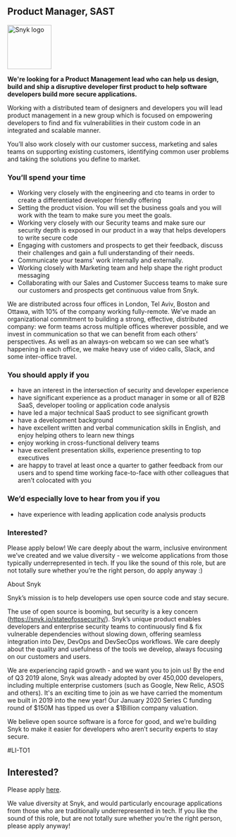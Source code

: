 Product Manager, SAST
---

<img src="https://res.cloudinary.com/snyk/image/upload/v1537345894/press-kit/brand/logo-black.png" width="100" alt="Snyk logo" />

<p><strong>We're looking for a Product Management lead who can help us design, build and ship a disruptive developer first product to help software developers build more secure applications.</strong></p>
<p><span style="font-weight: 400;">Working with a distributed team of designers and developers you will lead product management in a new group which is focused on empowering developers to find and fix vulnerabilities in their custom code in an integrated and scalable manner. </span></p>
<p><span style="font-weight: 400;">You’ll also work closely with our customer success, marketing and sales teams on supporting existing customers, identifying common user problems and taking the solutions you define to market.</span></p>
<h3><strong>You’ll spend your time</strong></h3>
<ul>
<li style="font-weight: 400;"><span style="font-weight: 400;">Working very closely with the engineering and cto teams in order to create a differentiated developer friendly offering </span></li>
<li style="font-weight: 400;"><span style="font-weight: 400;">Setting the product vision. You will set the business goals and you will work with the team to make sure you meet the goals.</span></li>
<li style="font-weight: 400;"><span style="font-weight: 400;">Working very closely with our Security teams and make sure our security depth is exposed in our product in a way that helps developers to write secure code</span></li>
<li style="font-weight: 400;"><span style="font-weight: 400;">Engaging with customers and prospects to get their feedback, discuss their challenges and gain a full understanding of their needs.</span></li>
<li style="font-weight: 400;"><span style="font-weight: 400;">Communicate your teams' work internally and externally.</span></li>
<li style="font-weight: 400;"><span style="font-weight: 400;">Working closely with Marketing team and help shape the right product messaging</span></li>
<li style="font-weight: 400;"><span style="font-weight: 400;">Collaborating with our Sales and Customer Success teams to make sure our customers and prospects get continuous value from Snyk.</span></li>
</ul>
<p><span style="font-weight: 400;">We are distributed across four offices in London, Tel Aviv, Boston and Ottawa, with 10% of the company working fully-remote. We’ve made an organizational commitment to building a strong, effective, distributed company: we form teams across multiple offices wherever possible, and we invest in communication so that we can benefit from each others’ perspectives. As well as an always-on webcam so we can see what’s happening in each office, we make heavy use of video calls, Slack, and some inter-office travel.</span></p>
<h3><strong>You should apply if you</strong></h3>
<ul>
<li style="font-weight: 400;"><span style="font-weight: 400;">have an interest in the intersection of security and developer experience</span></li>
<li style="font-weight: 400;"><span style="font-weight: 400;">have significant experience as a product manager in some or all of B2B SaaS, developer tooling or application code analysis</span></li>
<li style="font-weight: 400;"><span style="font-weight: 400;">have led a major technical SaaS product to see significant growth</span></li>
<li style="font-weight: 400;"><span style="font-weight: 400;">have a development background</span></li>
<li style="font-weight: 400;"><span style="font-weight: 400;">have excellent written and verbal communication skills in English, and enjoy helping others to learn new things</span></li>
<li style="font-weight: 400;"><span style="font-weight: 400;">enjoy working in cross-functional delivery teams</span></li>
<li style="font-weight: 400;"><span style="font-weight: 400;">have excellent presentation skills, experience presenting to top executives</span></li>
<li style="font-weight: 400;"><span style="font-weight: 400;">are happy to travel at least once a quarter to gather feedback from our users and to spend time working face-to-face with other colleagues that aren’t colocated with you</span></li>
</ul>
<h3><strong>We’d especially love to hear from you if you</strong></h3>
<ul>
<li style="font-weight: 400;"><span style="font-weight: 400;">have experience with leading application code analysis products</span></li>
</ul>
<h3><strong>Interested?</strong></h3>
<p><span style="font-weight: 400;">Please apply below! We care deeply about the warm, inclusive environment we’ve created and we value diversity - we welcome applications from those typically underrepresented in tech. If you like the sound of this role, but are not totally sure whether you’re the right person, do apply anyway :)</span></p>
<p><span style="font-weight: 400;">About Snyk</span></p>
<p><span style="font-weight: 400;">Snyk’s mission is to help developers use open source code and stay secure.</span></p>
<p><span style="font-weight: 400;">The use of open source is booming, but security is a key concern (</span><a href="https://snyk.io/stateofossecurity/"><span style="font-weight: 400;">https://snyk.io/stateofossecurity/</span></a><span style="font-weight: 400;">). Snyk’s unique product enables developers and enterprise security teams to continuously find &amp; fix vulnerable dependencies without slowing down, offering seamless integration into Dev, DevOps and DevSecOps workflows. We care deeply about the quality and usefulness of the tools we develop, always focusing on our customers and users.</span></p>
<p><span style="font-weight: 400;">We are experiencing rapid growth - and we want you to join us! By the end of Q3 2019 alone, Snyk was already adopted by over 450,000 developers, including multiple enterprise customers (such as Google, New Relic, ASOS and others). It's an exciting time to join as we have carried the momentum we built in 2019 into the new year! Our January 2020 Series C funding round of $150M has tipped us over a $1Billion company valuation.</span></p>
<p><span style="font-weight: 400;">We believe open source software is a force for good, and we’re building Snyk to make it easier for developers who aren’t security experts to stay secure.</span></p>
<p><span style="font-weight: 400;">#LI-TO1</span></p>

Interested?
---

Please apply [here](https://boards.greenhouse.io/snyk/jobs/4756763002#app).

We value diversity at Snyk, and would particularly encourage applications from those who are traditionally underrepresented in tech.
If you like the sound of this role, but are not totally sure whether you’re the right person, please apply anyway!
